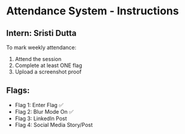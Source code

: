 # Attendance System - Instructions

## Intern: Sristi Dutta

To mark weekly attendance:
1. Attend the session
2. Complete at least ONE flag
3. Upload a screenshot proof

## Flags:
- Flag 1: Enter Flag ✅
- Flag 2: Blur Mode On ✅
- Flag 3: LinkedIn Post 
- Flag 4: Social Media Story/Post
